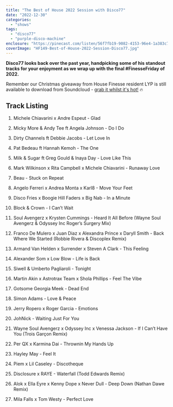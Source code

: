 ```yaml
---
title: "The Best of House 2022 Session with Disco77"
date: "2022-12-30"
categories: 
  - "shows"
tags: 
  - "disco77"
  - "purple-disco-machine"
enclosure: "https://pinecast.com/listen/56f7fb19-9082-4153-96e4-1a383c78bb08.mp3 98434428 audio/mpeg "
coverImage: "HF149-Best-of-House-2022-Session-Disco77.jpg"
---
```


**Disco77 looks back over the past year, handpicking some of his standout tracks for your enjoyment as we wrap up with the final #FinesseFriday of 2022.**

Remember our Christmas giveaway from House Finesse resident LYP is still available to download from Soundcloud - [grab it whilst it's hot!](http://housefinesse.com/freelyp) 🔥

## Track Listing

1. Michele Chiavarini x Andre Espeut - Glad

3. Micky More & Andy Tee ft Angela Johnson - Do I Do

5. Dirty Channels ft Debbie Jacobs - Let Love In

7. Pat Bedeau ft Hannah Kemoh - The One

9. Milk & Sugar ft Greg Gould & Inaya Day - Love Like This

11. Mark Wilkinson x Rita Campbell x Michele Chiavarini - Runaway Love

13. Beau - Stuck on Repeat

15. Angelo Ferreri x Andrea Monta x Karl8 - Move Your Feet

17. Disco Fries x Boogie Hill Faders x Big Nab - In a Minute

19. Block & Crown - I Can’t Wait

21. Soul Avengerz x Krysten Cummings - Heard It All Before (Wayne Soul Avengerz & Odyssey Inc Roger’s Surgery Mix)

23. Franco De Mulero x Juan Diaz x Alexandra Prince x Daryll Smith - Back Where We Started (Robbie Rivera & Discoplex Remix)

25. Armand Van Helden x Surrender x Steven A Clark - This Feeling

27. Alexander Som x Low Blow - Life is Back

29. Siwell & Umberto Pagliaroli - Tonight

31. Martin Akin x Astrotrax Team x Shola Phillips - Feel The Vibe

33. Gotsome Georgia Meek - Dead End

35. Simon Adams - Love & Peace

37. Jerry Ropero x Roger Garcia - Emotions

39. JohNick - Waiting Just For You

41. Wayne Soul Avengerz x Odyssey Inc x Venessa Jackson - If I Can’t Have You (Trois Garçon Remix)

43. Per QX x Karmina Dai - Thrownin My Hands Up

45. Hayley May - Feel It

47. Piem x Lil Caseley - Discotheque

49. Disclosure x RAYE - Waterfall (Todd Edwards Remix)

51. Alok x Ella Eyre x Kenny Dope x Never Dull - Deep Down (Nathan Dawe Remix)

53. Mila Falls x Tom Westy - Perfect Love
